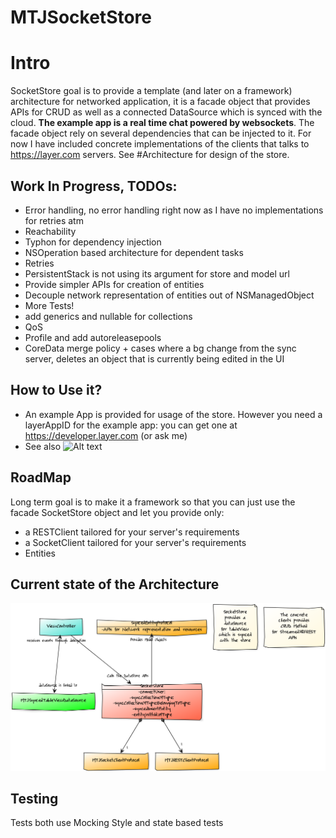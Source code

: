 # MTJSocketStore

# Intro
SocketStore goal is to provide a template (and later on a  framework) architecture for networked application, it is a facade object that provides APIs for CRUD as well as a connected DataSource which is synced with the cloud. **The example app is a real time chat powered by websockets**.
The facade object rely on several dependencies that can be injected to it. For now I have included concrete implementations of the clients that talks to https://layer.com servers. See #Architecture for design of the store.

## Work In Progress, TODOs:
- Error handling, no error handling right now as I have no implementations for retries atm
- Reachability
- Typhon for dependency injection
- NSOperation based architecture for dependent tasks
- Retries
- PersistentStack is not using its argument for store and model url
- Provide simpler APIs for creation of entities
- Decouple network representation of entities out of NSManagedObject
- More Tests!
- add generics and nullable for collections
- QoS
- Profile and add autoreleasepools
- CoreData merge policy + cases where a bg change from the sync server, deletes an object that is currently being edited in the UI

## How to Use it?
- An example App is provided for usage of the store. However you need a layerAppID for the example app: you can get one at https://developer.layer.com (or ask me)
- See also ![Alt text](https://github.com/matan23/HenriPotier "HenriPotier for a Rest Example")

## RoadMap
Long term goal is to make it a framework so that you can just use the facade SocketStore object and let you provide only:
- a RESTClient tailored for your server's requirements
- a SocketClient tailored for your server's requirements
- Entities

## Current state of the Architecture
![Alt text](/wiki/SocketStoreArchitecture.png?raw=true "SocketStoreArchitecture")

## Testing
Tests both use Mocking Style and state based tests

